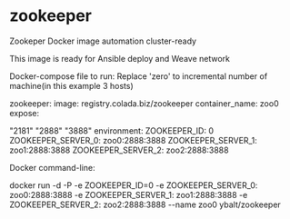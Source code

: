 # zookeeper

Zookeper Docker image automation cluster-ready

This image is ready for Ansible deploy and Weave network

Docker-compose file to run:
Replace 'zero' to incremental number of machine(in this example 3 hosts)

zookeeper:
image: registry.colada.biz/zookeeper
container_name: zoo0
expose:

"2181"
"2888"
"3888"
environment:
ZOOKEEPER_ID: 0
ZOOKEEPER_SERVER_0: zoo0:2888:3888
ZOOKEEPER_SERVER_1: zoo1:2888:3888
ZOOKEEPER_SERVER_2: zoo2:2888:3888


Docker command-line:

docker run -d -P -e ZOOKEEPER_ID=0 -e ZOOKEEPER_SERVER_0: zoo0:2888:3888 -e ZOOKEEPER_SERVER_1: zoo1:2888:3888 -e ZOOKEEPER_SERVER_2: zoo2:2888:3888 --name zoo0 ybalt/zookeeper
